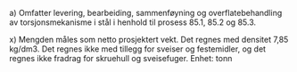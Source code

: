 a) Omfatter levering, bearbeiding, sammenføyning og overflatebehandling av torsjonsmekanisme i stål i henhold til prosess 85.1, 85.2 og 85.3.

x) Mengden måles som netto prosjektert vekt. Det regnes med densitet 7,85 kg/dm3. Det regnes ikke med tillegg for sveiser og festemidler, og det regnes ikke fradrag for skruehull og sveisefuger. Enhet: tonn

